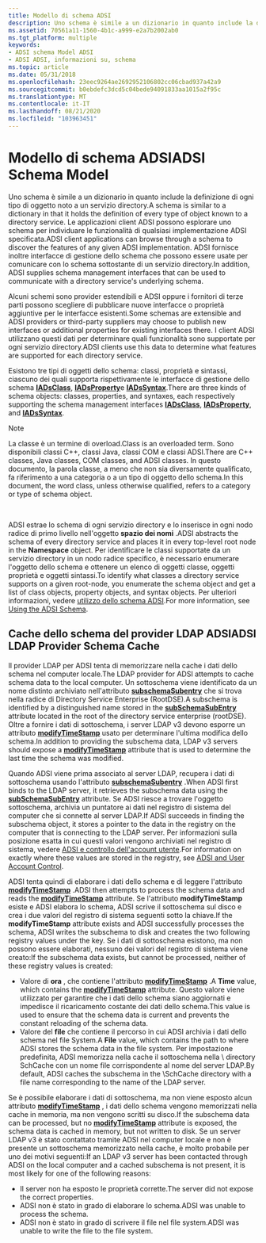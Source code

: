 ```yaml
---
title: Modello di schema ADSI
description: Uno schema è simile a un dizionario in quanto include la definizione di ogni tipo di oggetto noto a un servizio directory.
ms.assetid: 70561a11-1560-4b1c-a999-e2a7b2002ab0
ms.tgt_platform: multiple
keywords:
- ADSI schema Model ADSI
- ADSI ADSI, informazioni su, schema
ms.topic: article
ms.date: 05/31/2018
ms.openlocfilehash: 23eec9264ae2692952106802cc06cbad937a42a9
ms.sourcegitcommit: b0ebdefc3dcd5c04bede94091833aa1015a2f95c
ms.translationtype: MT
ms.contentlocale: it-IT
ms.lasthandoff: 08/21/2020
ms.locfileid: "103963451"
---
```

# <a name="adsi-schema-model"></a><span data-ttu-id="e692a-105">Modello di schema ADSI</span><span class="sxs-lookup"><span data-stu-id="e692a-105">ADSI Schema Model</span></span>

<span data-ttu-id="e692a-106">Uno schema è simile a un dizionario in quanto include la definizione di ogni tipo di oggetto noto a un servizio directory.</span><span class="sxs-lookup"><span data-stu-id="e692a-106">A schema is similar to a dictionary in that it holds the definition of every type of object known to a directory service.</span></span> <span data-ttu-id="e692a-107">Le applicazioni client ADSI possono esplorare uno schema per individuare le funzionalità di qualsiasi implementazione ADSI specificata.</span><span class="sxs-lookup"><span data-stu-id="e692a-107">ADSI client applications can browse through a schema to discover the features of any given ADSI implementation.</span></span> <span data-ttu-id="e692a-108">ADSI fornisce inoltre interfacce di gestione dello schema che possono essere usate per comunicare con lo schema sottostante di un servizio directory.</span><span class="sxs-lookup"><span data-stu-id="e692a-108">In addition, ADSI supplies schema management interfaces that can be used to communicate with a directory service's underlying schema.</span></span>

<span data-ttu-id="e692a-109">Alcuni schemi sono provider estendibili e ADSI oppure i fornitori di terze parti possono scegliere di pubblicare nuove interfacce o proprietà aggiuntive per le interfacce esistenti.</span><span class="sxs-lookup"><span data-stu-id="e692a-109">Some schemas are extensible and ADSI providers or third-party suppliers may choose to publish new interfaces or additional properties for existing interfaces there.</span></span> <span data-ttu-id="e692a-110">I client ADSI utilizzano questi dati per determinare quali funzionalità sono supportate per ogni servizio directory.</span><span class="sxs-lookup"><span data-stu-id="e692a-110">ADSI clients use this data to determine what features are supported for each directory service.</span></span>

<span data-ttu-id="e692a-111">Esistono tre tipi di oggetti dello schema: classi, proprietà e sintassi, ciascuno dei quali supporta rispettivamente le interfacce di gestione dello schema [**IADsClass**](/windows/desktop/api/Iads/nn-iads-iadsclass), [**IADsProperty**](/windows/desktop/api/Iads/nn-iads-iadsproperty)e [**IADsSyntax**](/windows/desktop/api/Iads/nn-iads-iadssyntax).</span><span class="sxs-lookup"><span data-stu-id="e692a-111">There are three kinds of schema objects: classes, properties, and syntaxes, each respectively supporting the schema management interfaces [**IADsClass**](/windows/desktop/api/Iads/nn-iads-iadsclass), [**IADsProperty**](/windows/desktop/api/Iads/nn-iads-iadsproperty), and [**IADsSyntax**](/windows/desktop/api/Iads/nn-iads-iadssyntax).</span></span>

> [!Note]  
> <span data-ttu-id="e692a-112">La classe è un termine di overload.</span><span class="sxs-lookup"><span data-stu-id="e692a-112">Class is an overloaded term.</span></span> <span data-ttu-id="e692a-113">Sono disponibili classi C++, classi Java, classi COM e classi ADSI.</span><span class="sxs-lookup"><span data-stu-id="e692a-113">There are C++ classes, Java classes, COM classes, and ADSI classes.</span></span> <span data-ttu-id="e692a-114">In questo documento, la parola classe, a meno che non sia diversamente qualificato, fa riferimento a una categoria o a un tipo di oggetto dello schema.</span><span class="sxs-lookup"><span data-stu-id="e692a-114">In this document, the word class, unless otherwise qualified, refers to a category or type of schema object.</span></span>

 

<span data-ttu-id="e692a-115">ADSI estrae lo schema di ogni servizio directory e lo inserisce in ogni nodo radice di primo livello nell'oggetto **spazio dei nomi** .</span><span class="sxs-lookup"><span data-stu-id="e692a-115">ADSI abstracts the schema of every directory service and places it in every top-level root node in the **Namespace** object.</span></span> <span data-ttu-id="e692a-116">Per identificare le classi supportate da un servizio directory in un nodo radice specifico, è necessario enumerare l'oggetto dello schema e ottenere un elenco di oggetti classe, oggetti proprietà e oggetti sintassi.</span><span class="sxs-lookup"><span data-stu-id="e692a-116">To identify what classes a directory service supports on a given root-node, you enumerate the schema object and get a list of class objects, property objects, and syntax objects.</span></span> <span data-ttu-id="e692a-117">Per ulteriori informazioni, vedere [utilizzo dello schema ADSI](using-the-adsi-schema.md).</span><span class="sxs-lookup"><span data-stu-id="e692a-117">For more information, see [Using the ADSI Schema](using-the-adsi-schema.md).</span></span>

## <a name="adsi-ldap-provider-schema-cache"></a><span data-ttu-id="e692a-118">Cache dello schema del provider LDAP ADSI</span><span class="sxs-lookup"><span data-stu-id="e692a-118">ADSI LDAP Provider Schema Cache</span></span>

<span data-ttu-id="e692a-119">Il provider LDAP per ADSI tenta di memorizzare nella cache i dati dello schema nel computer locale.</span><span class="sxs-lookup"><span data-stu-id="e692a-119">The LDAP provider for ADSI attempts to cache schema data to the local computer.</span></span> <span data-ttu-id="e692a-120">Un sottoschema viene identificato da un nome distinto archiviato nell'attributo [**subschemaSubentry**](/windows/desktop/ADSchema/a-subschemasubentry) che si trova nella radice di Directory Service Enterprise (RootDSE).</span><span class="sxs-lookup"><span data-stu-id="e692a-120">A subschema is identified by a distinguished name stored in the [**subSchemaSubEntry**](/windows/desktop/ADSchema/a-subschemasubentry) attribute located in the root of the directory service enterprise (rootDSE).</span></span> <span data-ttu-id="e692a-121">Oltre a fornire i dati di sottoschema, i server LDAP v3 devono esporre un attributo [**modifyTimeStamp**](/windows/desktop/ADSchema/a-modifytimestamp) usato per determinare l'ultima modifica dello schema.</span><span class="sxs-lookup"><span data-stu-id="e692a-121">In addition to providing the subschema data, LDAP v3 servers should expose a [**modifyTimeStamp**](/windows/desktop/ADSchema/a-modifytimestamp) attribute that is used to determine the last time the schema was modified.</span></span>

<span data-ttu-id="e692a-122">Quando ADSI viene prima associato al server LDAP, recupera i dati di sottoschema usando l'attributo [**subschemaSubentry**](/windows/desktop/ADSchema/a-subschemasubentry) .</span><span class="sxs-lookup"><span data-stu-id="e692a-122">When ADSI first binds to the LDAP server, it retrieves the subschema data using the [**subSchemaSubEntry**](/windows/desktop/ADSchema/a-subschemasubentry) attribute.</span></span> <span data-ttu-id="e692a-123">Se ADSI riesce a trovare l'oggetto sottoschema, archivia un puntatore ai dati nel registro di sistema del computer che si connette al server LDAP.</span><span class="sxs-lookup"><span data-stu-id="e692a-123">If ADSI succeeds in finding the subschema object, it stores a pointer to the data in the registry on the computer that is connecting to the LDAP server.</span></span> <span data-ttu-id="e692a-124">Per informazioni sulla posizione esatta in cui questi valori vengono archiviati nel registro di sistema, vedere [ADSI e controllo dell'account utente](adsi-and-uac.md).</span><span class="sxs-lookup"><span data-stu-id="e692a-124">For information on exactly where these values are stored in the registry, see [ADSI and User Account Control](adsi-and-uac.md).</span></span>

<span data-ttu-id="e692a-125">ADSI tenta quindi di elaborare i dati dello schema e di leggere l'attributo [**modifyTimeStamp**](/windows/desktop/ADSchema/a-modifytimestamp) .</span><span class="sxs-lookup"><span data-stu-id="e692a-125">ADSI then attempts to process the schema data and reads the [**modifyTimeStamp**](/windows/desktop/ADSchema/a-modifytimestamp) attribute.</span></span> <span data-ttu-id="e692a-126">Se l'attributo **modifyTimeStamp** esiste e ADSI elabora lo schema, ADSI scrive il sottoschema sul disco e crea i due valori del registro di sistema seguenti sotto la chiave.</span><span class="sxs-lookup"><span data-stu-id="e692a-126">If the **modifyTimeStamp** attribute exists and ADSI successfully processes the schema, ADSI writes the subschema to disk and creates the two following registry values under the key.</span></span> <span data-ttu-id="e692a-127">Se i dati di sottoschema esistono, ma non possono essere elaborati, nessuno dei valori del registro di sistema viene creato:</span><span class="sxs-lookup"><span data-stu-id="e692a-127">If the subschema data exists, but cannot be processed, neither of these registry values is created:</span></span>

-   <span data-ttu-id="e692a-128">Valore di **ora** , che contiene l'attributo [**modifyTimeStamp**](/windows/desktop/ADSchema/a-modifytimestamp) .</span><span class="sxs-lookup"><span data-stu-id="e692a-128">A **Time** value, which contains the [**modifyTimeStamp**](/windows/desktop/ADSchema/a-modifytimestamp) attribute.</span></span> <span data-ttu-id="e692a-129">Questo valore viene utilizzato per garantire che i dati dello schema siano aggiornati e impedisce il ricaricamento costante dei dati dello schema.</span><span class="sxs-lookup"><span data-stu-id="e692a-129">This value is used to ensure that the schema data is current and prevents the constant reloading of the schema data.</span></span>
-   <span data-ttu-id="e692a-130">Valore del **file** che contiene il percorso in cui ADSI archivia i dati dello schema nel file System.</span><span class="sxs-lookup"><span data-stu-id="e692a-130">A **File** value, which contains the path to where ADSI stores the schema data in the file system.</span></span> <span data-ttu-id="e692a-131">Per impostazione predefinita, ADSI memorizza nella cache il sottoschema nella <systemroot> \\ directory SchCache con un nome file corrispondente al nome del server LDAP.</span><span class="sxs-lookup"><span data-stu-id="e692a-131">By default, ADSI caches the subschema in the <systemroot>\\SchCache directory with a file name corresponding to the name of the LDAP server.</span></span>

<span data-ttu-id="e692a-132">Se è possibile elaborare i dati di sottoschema, ma non viene esposto alcun attributo [**modifyTimeStamp**](/windows/desktop/ADSchema/a-modifytimestamp) , i dati dello schema vengono memorizzati nella cache in memoria, ma non vengono scritti su disco.</span><span class="sxs-lookup"><span data-stu-id="e692a-132">If the subschema data can be processed, but no [**modifyTimeStamp**](/windows/desktop/ADSchema/a-modifytimestamp) attribute is exposed, the schema data is cached in memory, but not written to disk.</span></span> <span data-ttu-id="e692a-133">Se un server LDAP v3 è stato contattato tramite ADSI nel computer locale e non è presente un sottoschema memorizzato nella cache, è molto probabile per uno dei motivi seguenti:</span><span class="sxs-lookup"><span data-stu-id="e692a-133">If an LDAP v3 server has been contacted through ADSI on the local computer and a cached subschema is not present, it is most likely for one of the following reasons:</span></span>

-   <span data-ttu-id="e692a-134">Il server non ha esposto le proprietà corrette.</span><span class="sxs-lookup"><span data-stu-id="e692a-134">The server did not expose the correct properties.</span></span>
-   <span data-ttu-id="e692a-135">ADSI non è stato in grado di elaborare lo schema.</span><span class="sxs-lookup"><span data-stu-id="e692a-135">ADSI was unable to process the schema.</span></span>
-   <span data-ttu-id="e692a-136">ADSI non è stato in grado di scrivere il file nel file system.</span><span class="sxs-lookup"><span data-stu-id="e692a-136">ADSI was unable to write the file to the file system.</span></span>

 

 